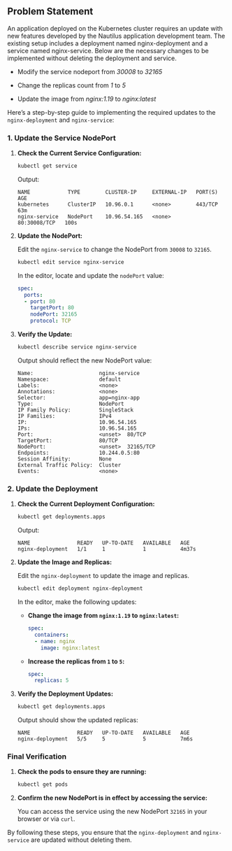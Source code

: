 ## Problem Statement

 An application deployed on the Kubernetes cluster requires an update with new features developed by the Nautilus application development team. The existing setup includes a deployment named nginx-deployment and a service named nginx-service. Below are the necessary changes to be implemented without deleting the deployment and service.

- Modify the service nodeport from *30008* to *32165*

- Change the replicas count from *1* to *5*

- Update the image from *nginx:1.19* to *nginx:latest*

Here’s a step-by-step guide to implementing the required updates to the `nginx-deployment` and `nginx-service`:

### 1. Update the Service NodePort

1. **Check the Current Service Configuration:**

   ```bash
   kubectl get service
   ```

   Output:

   ```
   NAME            TYPE        CLUSTER-IP     EXTERNAL-IP   PORT(S)        AGE
   kubernetes      ClusterIP   10.96.0.1      <none>        443/TCP        63m
   nginx-service   NodePort    10.96.54.165   <none>        80:30008/TCP   100s
   ```

2. **Update the NodePort:**

   Edit the `nginx-service` to change the NodePort from `30008` to `32165`.

   ```bash
   kubectl edit service nginx-service
   ```

   In the editor, locate and update the `nodePort` value:

   ```yaml
   spec:
     ports:
     - port: 80
       targetPort: 80
       nodePort: 32165
       protocol: TCP
   ```

3. **Verify the Update:**

   ```bash
   kubectl describe service nginx-service
   ```

   Output should reflect the new NodePort value:

   ```
   Name:                     nginx-service
   Namespace:                default
   Labels:                   <none>
   Annotations:              <none>
   Selector:                 app=nginx-app
   Type:                     NodePort
   IP Family Policy:         SingleStack
   IP Families:              IPv4
   IP:                       10.96.54.165
   IPs:                      10.96.54.165
   Port:                     <unset>  80/TCP
   TargetPort:               80/TCP
   NodePort:                 <unset>  32165/TCP
   Endpoints:                10.244.0.5:80
   Session Affinity:         None
   External Traffic Policy:  Cluster
   Events:                   <none>
   ```

### 2. Update the Deployment

1. **Check the Current Deployment Configuration:**

   ```bash
   kubectl get deployments.apps
   ```

   Output:

   ```
   NAME               READY   UP-TO-DATE   AVAILABLE   AGE
   nginx-deployment   1/1     1            1           4m37s
   ```

2. **Update the Image and Replicas:**

   Edit the `nginx-deployment` to update the image and replicas.

   ```bash
   kubectl edit deployment nginx-deployment
   ```

   In the editor, make the following updates:

   - **Change the image from `nginx:1.19` to `nginx:latest`:**

     ```yaml
     spec:
       containers:
       - name: nginx
         image: nginx:latest
     ```

   - **Increase the replicas from `1` to `5`:**

     ```yaml
     spec:
       replicas: 5
     ```

3. **Verify the Deployment Updates:**

   ```bash
   kubectl get deployments.apps
   ```

   Output should show the updated replicas:

   ```
   NAME               READY   UP-TO-DATE   AVAILABLE   AGE
   nginx-deployment   5/5     5            5           7m6s
   ```

### Final Verification

1. **Check the pods to ensure they are running:**

   ```bash
   kubectl get pods
   ```

2. **Confirm the new NodePort is in effect by accessing the service:**

   You can access the service using the new NodePort `32165` in your browser or via `curl`.

By following these steps, you ensure that the `nginx-deployment` and `nginx-service` are updated without deleting them.
